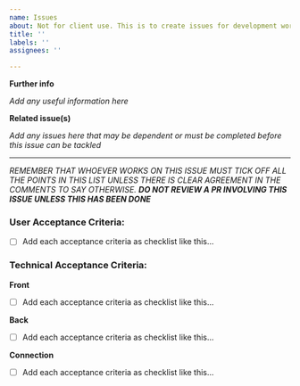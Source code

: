 ```yaml
---
name: Issues
about: Not for client use. This is to create issues for development work.
title: ''
labels: ''
assignees: ''

---
```


__Further info__

_Add any useful information here_

__Related issue(s)__

_Add any issues here that may be dependent or must be completed before this issue can be tackled_

---


_REMEMBER THAT WHOEVER WORKS ON THIS ISSUE MUST TICK OFF ALL THE POINTS IN THIS LIST UNLESS THERE IS CLEAR AGREEMENT IN THE COMMENTS TO SAY OTHERWISE. **DO NOT REVIEW A PR INVOLVING THIS ISSUE UNLESS THIS HAS BEEN DONE**_ 

### User Acceptance Criteria:

- [ ] Add each acceptance criteria as checklist like this...

### Technical Acceptance Criteria:

__Front__
- [ ] Add each acceptance criteria as checklist like this...

__Back__
- [ ] Add each acceptance criteria as checklist like this...

__Connection__
- [ ] Add each acceptance criteria as checklist like this...
